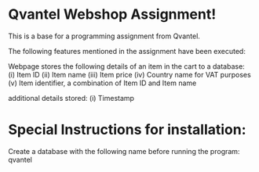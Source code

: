 # Qvantel Webshop Assignment!

This is a base for a programming assignment from Qvantel.

The following features mentioned in the assignment have been executed:

Webpage stores the following details of an item in the cart to a database:	
(i) Item ID
(ii) Item name 
(iii) Item price
(iv) Country name for VAT purposes 
(v) Item identifier, a combination of Item ID and Item name

additional details stored:
(i) Timestamp


# Special Instructions for installation:
Create a database with the following name before running the program:
qvantel
